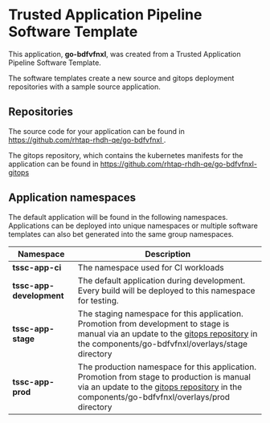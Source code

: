 # Trusted Application Pipeline Software Template

This application, **go-bdfvfnxl**, was created from a Trusted Application Pipeline Software Template.

The software templates create a new source and gitops deployment repositories with a sample source application. 

## Repositories

The source code for your application can be found in [https://github.com/rhtap-rhdh-qe/go-bdfvfnxl ](https://github.com/rhtap-rhdh-qe/go-bdfvfnxl ).
 
The gitops repository, which contains the kubernetes manifests for the application can be found in 
[https://github.com/rhtap-rhdh-qe/go-bdfvfnxl-gitops ](https://github.com/rhtap-rhdh-qe/go-bdfvfnxl-gitops ) 

## Application namespaces 

The default application will be found in the following namespaces. Applications can be deployed into unique namespaces or multiple software templates can also bet generated into the same group namespaces.  

|  Namespace   |  Description   |  
| -------- | -------- |
| **tssc-app-ci** | The namespace used for CI workloads |
| **tssc-app-development** | The default application during development. Every build will be deployed to this namespace for testing. |
| **tssc-app-stage** | The staging namespace for this application. Promotion from development to stage is manual via an update to the [gitops repository](https://github.com/rhtap-rhdh-qe/go-bdfvfnxl-gitops ) in the components/go-bdfvfnxl/overlays/stage directory |
| **tssc-app-prod** | The production namespace for this application. Promotion from stage to production is manual via an update to the [gitops repository](https://github.com/rhtap-rhdh-qe/go-bdfvfnxl-gitops ) in the components/go-bdfvfnxl/overlays/prod directory |